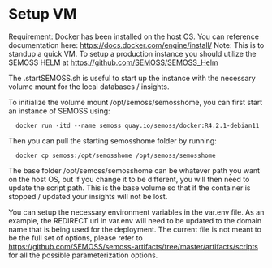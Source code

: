 # Setup VM

Requirement: Docker has been installed on the host OS.  You can reference documentation here: https://docs.docker.com/engine/install/
Note: This is to standup a quick VM.  To setup a production instance you should utilize the SEMOSS HELM at https://github.com/SEMOSS/SEMOSS_Helm

The .startSEMOSS.sh is useful to start up the instance with the necessary volume mount for the local databases / insights.

To initialize the volume mount /opt/semoss/semosshome, you can first start an instance of SEMOSS using:

```
  docker run -itd --name semoss quay.io/semoss/docker:R4.2.1-debian11
```

Then you can pull the starting semosshome folder by running:

```
  docker cp semoss:/opt/semosshome /opt/semoss/semosshome
```

The base folder /opt/semoss/semosshome can be whatever path you want on the host OS, but if you change it to be different, you will then need to update the script path.  This is the base volume so that if the container is stopped / updated your insights will not be lost.

You can setup the necessary environment variables in the var.env file.  As an example, the REDIRECT url in var.env will need to be updated to the domain name that is being used for the deployment. The current file is not meant to be the full set of options, please refer to https://github.com/SEMOSS/semoss-artifacts/tree/master/artifacts/scripts for all the possible parameterization options.
